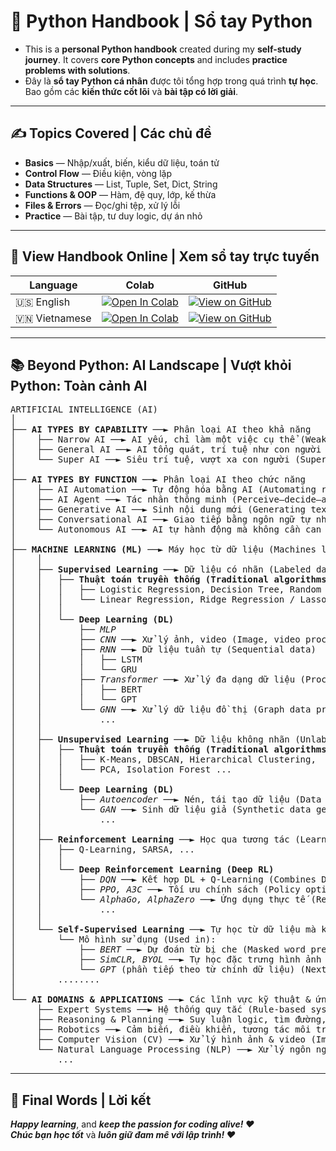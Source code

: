 # 🐍 Python Handbook | Sổ tay Python

- This is a **personal Python handbook** created during my **self-study journey**. It covers **core Python concepts** and includes **practice problems with solutions**.  
- Đây là **sổ tay Python cá nhân** được tôi tổng hợp trong quá trình **tự học**. Bao gồm các **kiến thức cốt lõi** và **bài tập có lời giải**.

---

## ✍️ Topics Covered | Các chủ đề 

- **Basics** — Nhập/xuất, biến, kiểu dữ liệu, toán tử
- **Control Flow** — Điều kiện, vòng lặp
- **Data Structures** — List, Tuple, Set, Dict, String
- **Functions & OOP** — Hàm, đệ quy, lớp, kế thừa
- **Files & Errors** — Đọc/ghi tệp, xử lý lỗi
- **Practice** — Bài tập, tư duy logic, dự án nhỏ

---

## 🔗 View Handbook Online | Xem sổ tay trực tuyến

| Language | Colab | GitHub |
|----------|-------|--------|
| 🇺🇸 English    | [![Open In Colab](https://colab.research.google.com/assets/colab-badge.svg)](https://colab.research.google.com/github/PhungDinhQuangAnh/Python_Handbook/blob/main/python_handbook_en.ipynb) | [![View on GitHub](https://img.shields.io/badge/View%20on-GitHub-blue?logo=github)](./python_handbook_en.ipynb) |
| 🇻🇳 Vietnamese | [![Open In Colab](https://colab.research.google.com/assets/colab-badge.svg)](https://colab.research.google.com/github/PhungDinhQuangAnh/Python_Handbook/blob/main/python_handbook_vi.ipynb) | [![View on GitHub](https://img.shields.io/badge/Xem%20trên-GitHub-blue?logo=github)](./python_handbook_vi.ipynb) |

---

## 📚 Beyond Python: AI Landscape | Vượt khỏi Python: Toàn cảnh AI

<pre>
ARTIFICIAL INTELLIGENCE (AI)
│
├── <b>AI TYPES BY CAPABILITY</b> ──► Phân loại AI theo khả năng
│    ├── Narrow AI ──► AI yếu, chỉ làm một việc cụ thể (Weak AI for narrow tasks)
│    ├── General AI ──► AI tổng quát, trí tuệ như con người (Human-like general intelligence)
│    └── Super AI ──► Siêu trí tuệ, vượt xa con người (Superintelligence beyond humans)
│
├── <b>AI TYPES BY FUNCTION</b> ──► Phân loại AI theo chức năng
│    ├── AI Automation ──► Tự động hóa bằng AI (Automating repetitive tasks using AI)
│    ├── AI Agent ──► Tác nhân thông minh (Perceive–decide–act loop)
│    ├── Generative AI ──► Sinh nội dung mới (Generating text, images, audio...)
│    ├── Conversational AI ──► Giao tiếp bằng ngôn ngữ tự nhiên (Natural language interaction)
│    └── Autonomous AI ──► AI tự hành động mà không cần can thiệp (Fully autonomous behavior)
│
├── <b>MACHINE LEARNING (ML)</b> ──► Máy học từ dữ liệu (Machines learn from data)
│    │
│    ├── <b>Supervised Learning</b> ──► Dữ liệu có nhãn (Labeled data)
│    │   ├── <b>Thuật toán truyền thống (Traditional algorithms)</b>:
│    │   │   ├── Logistic Regression, Decision Tree, Random Forest, Gradient Boosting,
│    │   │   └── Linear Regression, Ridge Regression / Lasso Regression, KNN Regression ...
│    │   │
│    │   └── <b>Deep Learning (DL)</b>
│    │       ├── <i>MLP</i>
│    │       ├── <i>CNN</i> ──► Xử lý ảnh, video (Image, video processing)
│    │       ├── <i>RNN</i> ──► Dữ liệu tuần tự (Sequential data)
│    │       │   ├── LSTM 
│    │       │   └── GRU
│    │       ├── <i>Transformer</i> ──► Xử lý đa dạng dữ liệu (Processing diverse types of data)
│    │       │   ├── BERT  
│    │       │   └── GPT  
│    │       └── <i>GNN</i> ──► Xử lý dữ liệu đồ thị (Graph data processing)
│    │           ...
│    │ 
│    ├── <b>Unsupervised Learning</b> ──► Dữ liệu không nhãn (Unlabeled data)
│    │   ├── <b>Thuật toán truyền thống (Traditional algorithms)</b>:
│    │   │   ├── K-Means, DBSCAN, Hierarchical Clustering,
│    │   │   └── PCA, Isolation Forest ...
│    │   │
│    │   └── <b>Deep Learning (DL)</b>
│    │       ├── <i>Autoencoder</i> ──► Nén, tái tạo dữ liệu (Data compression & reconstruction)
│    │       └── <i>GAN</i> ──► Sinh dữ liệu giả (Synthetic data generation) (image, voice, ...)
│    │           ...
│    │
│    ├── <b>Reinforcement Learning</b> ──► Học qua tương tác (Learning through interaction)
│    │   ├── Q-Learning, SARSA, ...
│    │   │
│    │   └── <b>Deep Reinforcement Learning (Deep RL)</b>
│    │       ├── <i>DQN</i> ──► Kết hợp DL + Q-Learning (Combines DL + Q-Learning)
│    │       ├── <i>PPO, A3C</i> ──► Tối ưu chính sách (Policy optimization)
│    │       └── <i>AlphaGo, AlphaZero</i> ──► Ứng dụng thực tế (Real-world applications)
│    │           ...
│    │     
│    └── <b>Self-Supervised Learning</b> ──► Tự học từ dữ liệu mà không cần nhãn thủ công (Learning by generating labels from raw data)
│        └── Mô hình sử dụng (Used in):
│            ├── <i>BERT</i> ──► Dự đoán từ bị che (Masked word prediction)
│            ├── <i>SimCLR, BYOL</i> ──► Tự học đặc trưng hình ảnh (Visual representation learning)
│            └── <i>GPT</i> (phần tiếp theo từ chính dữ liệu) (Next-token prediction)
│        ........
│
└── <b>AI DOMAINS & APPLICATIONS</b> ──► Các lĩnh vực kỹ thuật & ứng dụng thực tế
     ├── Expert Systems ──► Hệ thống quy tắc (Rule-based systems) (if–then logic)
     ├── Reasoning & Planning ──► Suy luận logic, tìm đường, lập kế hoạch (Logical inference, pathfinding, planning)
     ├── Robotics ──► Cảm biến, điều khiển, tương tác môi trường (Sensors, control, environment interaction)
     ├── Computer Vision (CV) ──► Xử lý hình ảnh & video (Image & video analysis)
     └── Natural Language Processing (NLP) ──► Xử lý ngôn ngữ tự nhiên 
         ...
</pre>

---

## 💬 Final Words | Lời kết

**_Happy learning_**, and **_keep the passion for coding alive! ❤️_**  
**_Chúc bạn học tốt_** và **_luôn giữ đam mê với lập trình! ❤️_**
